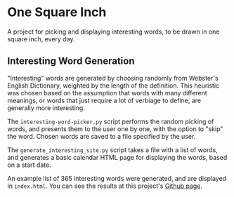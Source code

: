 # One Square Inch
A project for picking and displaying interesting words, to be drawn in one square inch, every day.

## Interesting Word Generation
"Interesting" words are generated by choosing randomly from Webster's English Dictionary, weighted by the length of the definition. This heuristic was chosen based on the assumption that words with many different meanings, or words that just require a lot of verbiage to define, are generally more interesting.

The `interesting-word-picker.py` script performs the random picking of words, and presents them to the user one by one, with the option to "skip" the word. Chosen words are saved to a file specified by the user.

The `generate_interesting_site.py` script takes a file with a list of words, and generates a basic calendar HTML page for displaying the words, based on a start date.

An example list of 365 interesting words were generated, and are displayed in `index.html`. You can see the results at this project's [Github page](https://drknotter.github.io/one-square-inch).